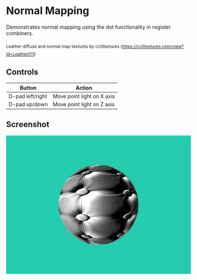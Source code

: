 # Normal Mapping

Demonstrates normal mapping using the dot functionality in register combiners.

<sub>Leather diffuse and normal map textures by cc0textures (https://cc0textures.com/view?id=Leather011)</sub>

## Controls
| **Button**       | **Action**                 |
| ---------------- | -------------------------- |
| D-pad left/right | Move point light on X axis |
| D-pad up/down    | Move point light on Z axis |

## Screenshot
![normal_mapping](/_screenshots/normal_mapping.png)
